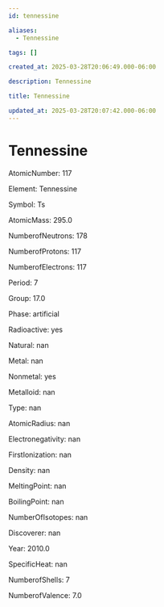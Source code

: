 ```yaml
---
id: tennessine

aliases:
  - Tennessine

tags: []

created_at: 2025-03-28T20:06:49.000-06:00

description: Tennessine

title: Tennessine

updated_at: 2025-03-28T20:07:42.000-06:00
---
```


# Tennessine

AtomicNumber: 117

Element: Tennessine

Symbol: Ts

AtomicMass: 295.0

NumberofNeutrons: 178

NumberofProtons: 117

NumberofElectrons: 117

Period: 7

Group: 17.0

Phase: artificial

Radioactive: yes

Natural: nan

Metal: nan

Nonmetal: yes

Metalloid: nan

Type: nan

AtomicRadius: nan

Electronegativity: nan

FirstIonization: nan

Density: nan

MeltingPoint: nan

BoilingPoint: nan

NumberOfIsotopes: nan

Discoverer: nan

Year: 2010.0

SpecificHeat: nan

NumberofShells: 7

NumberofValence: 7.0
